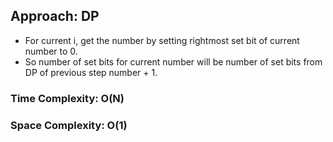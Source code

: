 ## Approach: DP
* For current i, get the number by setting rightmost set bit of current number to 0.
* So number of set bits for current number will be number of set bits from DP of previous step number + 1.
​
### Time Complexity: O(N)
### Space Complexity: O(1)